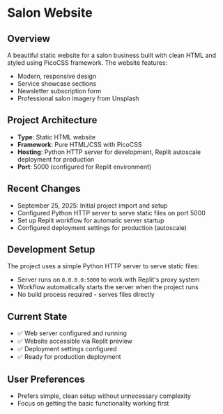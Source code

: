 # Salon Website

## Overview
A beautiful static website for a salon business built with clean HTML and styled using PicoCSS framework. The website features:
- Modern, responsive design
- Service showcase sections
- Newsletter subscription form
- Professional salon imagery from Unsplash

## Project Architecture
- **Type**: Static HTML website
- **Framework**: Pure HTML/CSS with PicoCSS
- **Hosting**: Python HTTP server for development, Replit autoscale deployment for production
- **Port**: 5000 (configured for Replit environment)

## Recent Changes
- September 25, 2025: Initial project import and setup
- Configured Python HTTP server to serve static files on port 5000
- Set up Replit workflow for automatic server startup
- Configured deployment settings for production (autoscale)

## Development Setup
The project uses a simple Python HTTP server to serve static files:
- Server runs on `0.0.0.0:5000` to work with Replit's proxy system
- Workflow automatically starts the server when the project runs
- No build process required - serves files directly

## Current State
- ✅ Web server configured and running
- ✅ Website accessible via Replit preview
- ✅ Deployment settings configured
- ✅ Ready for production deployment

## User Preferences
- Prefers simple, clean setup without unnecessary complexity
- Focus on getting the basic functionality working first